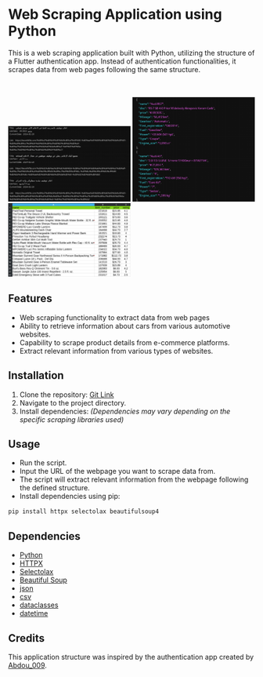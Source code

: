 # Web Scraping Application using Python

This is a web scraping application built with Python, utilizing the structure of a Flutter authentication app. Instead of authentication functionalities, it scrapes data from web pages following the same structure.

<br><br>
<img src="images/job_finder_result.png" alt="Job Finder Result" width="250">
<img src="images/cars_json_file.png" alt="Cars JSON File" width="250">
<img src="images/product_csv_file.png" alt="Product CSV File" width="250">
<br>

## Features

- Web scraping functionality to extract data from web pages
- Ability to retrieve information about cars from various automotive websites.
- Capability to scrape product details from e-commerce platforms.
- Extract relevant information from various types of websites.

## Installation

1. Clone the repository: [Git Link](https://github.com/Abdou-009/Web-Scraping.git)
2. Navigate to the project directory.
3. Install dependencies: *(Dependencies may vary depending on the specific scraping libraries used)*

## Usage

- Run the script.
- Input the URL of the webpage you want to scrape data from.
- The script will extract relevant information from the webpage following the defined structure.
- Install dependencies using pip:

```bash
pip install httpx selectolax beautifulsoup4
```

## Dependencies

- [Python](https://www.python.org/)
- [HTTPX](https://pypi.org/project/httpx/)
- [Selectolax](https://pypi.org/project/selectolax/)
- [Beautiful Soup](https://pypi.org/project/beautifulsoup4/)
- [json](https://docs.python.org/3/library/json.html)
- [csv](https://docs.python.org/3/library/csv.html)
- [dataclasses](https://docs.python.org/3/library/dataclasses.html)
- [datetime](https://docs.python.org/3/library/datetime.html)


## Credits

This application structure was inspired by the authentication app created by [Abdou_009](https://github.com/Abdou_009).
